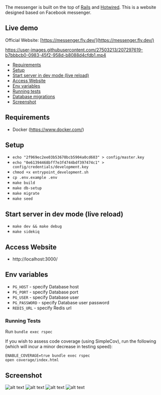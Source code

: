 The messenger is built on the top of [Rails](https://rubyonrails.org/) and [Hotwired](https://hotwired.dev/).
This is a website designed based on Facebook messenger.

## Live demo

Official Website: [https://messenger.fly.dev/](https://messenger.fly.dev/)

https://user-images.githubusercontent.com/27503213/207297619-b7bbbcb0-0983-45f2-958d-b8088d4cfdb1.mp4

- [Requirements](#requirements)
- [Setup](#setup)
- [Start server in dev mode (live reload)](#start-server-in-dev-mode-live-reload)
- [Access Website](#access-website)
- [Env variables](#env-variables)
- [Running tests](#running-tests)
- [Database migrations](./doc/database-migrations.md)
- [Screenshot](#screenshot)
## Requirements

- Docker (https://www.docker.com/)

## Setup
- `echo "2f969ec2ee03b53670bcb5904a0cd603" > config/master.key`
- `echo "0e61394468bff7e3f4744bdf397474c1" > config/credentials/development.key`
- `chmod +x entrypoint_development.sh`
- `cp .env.example .env`
- `make build`
- `make db-setup`
- `make migrate`
- `make seed`

## Start server in dev mode (live reload)
- `make dev && make debug`
- `make sidekiq`

## Access Website
- http://localhost:3000/

## Env variables
- `PG_HOST` - specify Database host
- `PG_PORT` - specify Database port
- `PG_USER` - specify Database user
- `PG_PASSWORD` - specify Database user password
- `REDIS_URL` - specify Redis url

### Running Tests

Run `bundle exec rspec`

If you wish to assess code coverage (using SimpleCov), run the following (which will incur a minor decrease in testing speed):

```
ENABLE_COVERAGE=true bundle exec rspec
open coverage/index.html
```

## Screenshot

![alt text](https://github.com/tatdat97dhbkhn/messenger/blob/feature/readme/app/assets/images/screenshots/sc1.png?raw=true)
![alt text](https://github.com/tatdat97dhbkhn/messenger/blob/feature/readme/app/assets/images/screenshots/sc2.png?raw=true)
![alt text](https://github.com/tatdat97dhbkhn/messenger/blob/feature/readme/app/assets/images/screenshots/sc3.png?raw=true)
![alt text](https://github.com/tatdat97dhbkhn/messenger/blob/feature/readme/app/assets/images/screenshots/sc4.png?raw=true)
